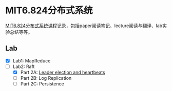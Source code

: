# MIT6.824分布式系统   
[MIT6.824分布式系统课程](https://pdos.csail.mit.edu/6.824/)记录，包括paper阅读笔记、lecture阅读与翻译、lab实验总结等等。

## Lab  
- [x] Lab1: MapReduce
- [ ] Lab2: Raft    
    - [x] Part 2A: [Leader election and heartbeats](https://github.com/Wangzhike/MIT6.824_DistrbutedSystem/raw/master/lab/lab2-Raft/Part-2A/readme.md)
    - [ ] Part 2B: Log Replication
    - [ ] Part 2C: Persistence
